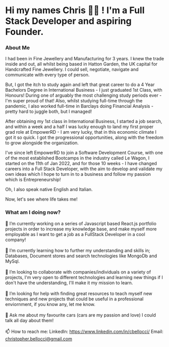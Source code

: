 <h1>Hi my names Chris 👋🏽 ! I'm a Full Stack Developer and aspiring Founder.</h1>

<h3>About Me</h3>

<p>I had been in Fine Jewellery and Manufacturing for 3 years. I knew the trade inside and out, all whilst being based in Hatton Garden, the UK capital for Handcrafted Fine Jewellery. I could sell, negotiate, navigate and communicate with every type of person. 

But, I got the itch to study again and left that great career to do a 4 Year Bachelors Degree in International Business - I just graduated 1st Class, with Honours! During one of arguably the most challenging study periods ever - I'm super proud of that! Also, whilst studying full-time through the pandemic, I also worked full-time in Barclays doing Financial Analysis - pretty hard to juggle both, but I managed!

After obtaining my 1st class in International Business, I started a job search, and within a week and a half I was lucky enough to land my first proper grad role at EmpowerRD - I am very lucky, that in this economic climate I got it so quick. I got the progressional opportunities, along with the freedom to grow alongside the organization.

I've since left EmpowerRD to join a Software Development Course, with one of the most established Bootcamps in the industry called Le Wagon, I started on the 11th of Jan 2022, and for those 10 weeks - I have changed careers into a Full Stack Developer, with the aim to develop and validate my own ideas which I hope to turn in to a business and follow my passion which is Entrepreneurship!

Oh, I also speak native English and Italian.

Now, let's see where life takes me!</p>

<h3>What am I doing now?</h3>

🔭 I’m currently working on a series of Javascript based React.js portfolio projects in order to increase my knowledge base, and make myself more employable as I want to get a job as a FullStack Developer in a cool company!
<br/>
<br/>
🌱 I’m currently learning how to further my understanding and skills in; Databases, Document stores and search technologies like MongoDb and MySql.
<br/>
<br/>
👯 I’m looking to collaborate with companies/individuals on a variety of projects, I'm very open to different technologies and learning new things if I don't have the understanding, I'll make it my mission to learn.
<br/>
<br/>
🤔 I’m looking for help with finding great resources to teach myself new techniques and new projects that could be useful in a professional enviornment, if you know any, let me know.
<br/>
<br/>
💬 Ask me about my favourite cars (cars are my passion and love) I could talk all day about them!
<br/>
<br/>
📫 How to reach me: LinkedIn: https://www.linkedin.com/in/cbellocci/ Email: christopher.bellocci@gmail.com
